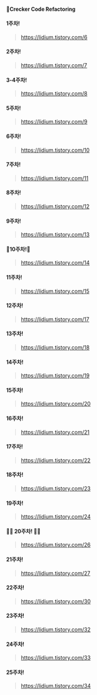 
#### 🔶Crecker Code Refactoring


#### 1주차!

>  https://lidium.tistory.com/6


#### 2주차!

>  https://lidium.tistory.com/7


#### 3-4주차!

>  https://lidium.tistory.com/8

#### 5주차!

>  https://lidium.tistory.com/9

#### 6주차!

>  https://lidium.tistory.com/10

#### 7주차!

>  https://lidium.tistory.com/11

#### 8주차!

>  https://lidium.tistory.com/12

#### 9주차!

>  https://lidium.tistory.com/13

#### 🎉10주차!🎉

>  https://lidium.tistory.com/14

#### 11주차!

>  https://lidium.tistory.com/15

#### 12주차!

>  https://lidium.tistory.com/17

#### 13주차!

>  https://lidium.tistory.com/18

#### 14주차!

>  https://lidium.tistory.com/19

#### 15주차!

>  https://lidium.tistory.com/20

#### 16주차!

>  https://lidium.tistory.com/21

#### 17주차!

>  https://lidium.tistory.com/22

#### 18주차!

>  https://lidium.tistory.com/23

#### 19주차!

>  https://lidium.tistory.com/24

####  🎉🎉 20주차! 🎉🎉

>  https://lidium.tistory.com/26

####  21주차!

>  https://lidium.tistory.com/27

####  22주차!

>  https://lidium.tistory.com/30

####  23주차!

>  https://lidium.tistory.com/32

####  24주차!

>  https://lidium.tistory.com/33

####  25주차!

>  https://lidium.tistory.com/34

